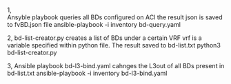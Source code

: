 1,  
Ansyble playbook queries all BDs configured on ACI the result json is saved to fvBD.json file
ansible-playbook -i inventory bd-query.yaml

2, bd-list-creator.py creates a list of BDs under a certain VRF vrf is a variable specified within python file. The result saved to bd-list.txt
python3 bd-list-creator.py

3,
Ansible playbook bd-l3-bind.yaml cahnges the L3out of all BDs present in bd-list.txt
ansible-playbook -i inventory bd-l3-bind.yaml
